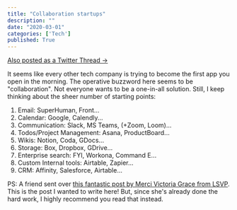 ```yaml
---
title: "Collaboration startups"
description: ""
date: "2020-03-01"
categories: ['Tech']
published: True
---
```


[Also posted as a Twitter Thread →](https://twitter.com/anantja_in/status/1234272066553073665)

It seems like every other tech company is trying to become the first app you open in the morning. The operative buzzword here seems to be "collaboration". Not everyone wants to be a one-in-all solution. Still, I keep thinking about the sheer number of starting points:

1. Email: SuperHuman, Front...
2. Calendar: Google, Calendly...
3. Communication: Slack, MS Teams, (+Zoom, Loom)...
4. Todos/Project Management: Asana, ProductBoard...
5. Wikis: Notion, Coda, GDocs...
6. Storage: Box, Dropbox, GDrive...
7. Enterprise search: FYI, Workona, Command E...
8. Custom Internal tools: Airtable, Zapier...
9. CRM: Affinity, Salesforce, Airtable...

PS: A friend sent over [this fantastic post by Merci Victoria Grace
 from LSVP](https://medium.com/lightspeed-venture-partners/mapping-workplace-collaboration-startups-526915751b0e). This is the post I wanted to write here! But, since she's already done the hard work, I highly recommend you read that instead.
